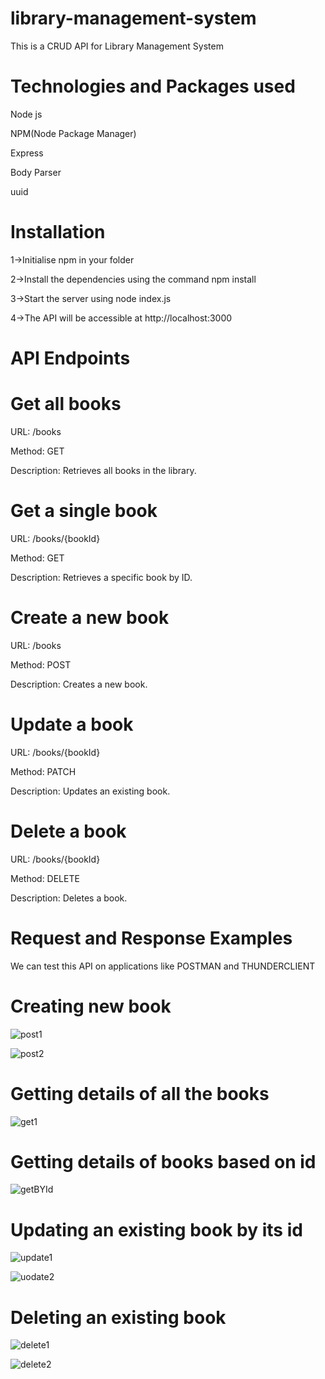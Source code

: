 # library-management-system
This is a CRUD API for Library Management System

# Technologies and Packages used 
Node js

NPM(Node Package Manager)

Express 

Body Parser

uuid 

# Installation 

1->Initialise npm in your folder

2->Install the dependencies using the command npm install 


3->Start the server using node index.js

4->The API will be accessible at http://localhost:3000


# API Endpoints 

# Get all books

URL: /books

Method: GET

Description: Retrieves all books in the library.

# Get a single book

URL: /books/{bookId}

Method: GET

Description: Retrieves a specific book by ID.

# Create a new book


URL: /books

Method: POST

Description: Creates a new book.

# Update a book

URL: /books/{bookId}

Method: PATCH

Description: Updates an existing book.

# Delete a book

URL: /books/{bookId}

Method: DELETE

Description: Deletes a book.


# Request and Response Examples

We can test this API on applications like POSTMAN and THUNDERCLIENT

# Creating new book 

![post1](https://github.com/Malayt04/library-management-system/assets/115020340/64f5442f-8e91-4204-aa32-f81aa88fa30d)

![post2](https://github.com/Malayt04/library-management-system/assets/115020340/da2da826-6ada-4841-9cc4-d3a1cf84d9f3)

# Getting details of all the books 

![get1](https://github.com/Malayt04/library-management-system/assets/115020340/6a3378cd-684e-4b96-8f3b-a06e211249c6)

# Getting details of books based on id 

![getBYId](https://github.com/Malayt04/library-management-system/assets/115020340/d521c36f-d451-4f3a-b281-0c142cea2e2c)


# Updating an existing book by its id 

![update1](https://github.com/Malayt04/library-management-system/assets/115020340/d067a6c5-636c-4a23-931a-9176c813c289)

![uodate2](https://github.com/Malayt04/library-management-system/assets/115020340/efe881b7-d406-4993-b61e-9229c8c96ad9)


# Deleting an existing book 

![delete1](https://github.com/Malayt04/library-management-system/assets/115020340/56e364bb-ee7a-4556-93e3-0a80b59cf245)

![delete2](https://github.com/Malayt04/library-management-system/assets/115020340/10656bf1-b300-4727-ba28-65d44f6d5adb)



